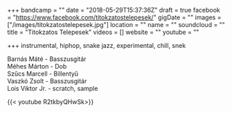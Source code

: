 +++
bandcamp = ""
date = "2018-05-29T15:37:36Z"
draft = true
facebook = "https://www.facebook.com/titokzatostelepesek/"
gigDate = ""
images = ["/images/titokzatostelepesek.jpg"]
location = ""
name = ""
soundcloud = ""
title = "Titokzatos Telepesek"
videos = []
website = ""
youtube = ""

+++
instrumental, hiphop, snake jazz, experimental, chill, snek

Barnás Máté - Basszusgitár  
Méhes Márton - Dob  
Szűcs Marcell - Billentyű  
Vaszkó Zsolt - Basszusgitár  
Lois Viktor Jr. - scratch, sample

{{< youtube R2tkbyQHwSk>}}
